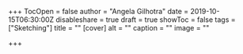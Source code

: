 +++
TocOpen = false
author = "Angela Gilhotra"
date = 2019-10-15T06:30:00Z
disableshare = true
draft = true
showToc = false
tags = ["Sketching"]
title = ""
[cover]
alt = ""
caption = ""
image = ""

+++
